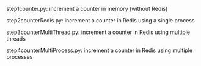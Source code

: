 step1counter.py: increment a counter in memory (without Redis)

step2counterRedis.py: increment a counter in Redis using a single process

step3counterMultiThread.py: increment a counter in Redis using multiple threads

step4counterMultiProcess.py: increment a counter in Redis using multiple processes
